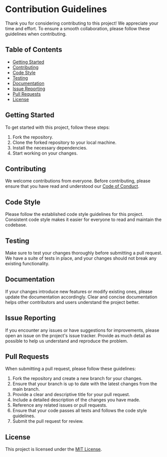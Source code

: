 # Contribution Guidelines

Thank you for considering contributing to this project! We appreciate your time and effort. To ensure a smooth collaboration, please follow these guidelines when contributing.

## Table of Contents
- [Getting Started](#getting-started)
- [Contributing](#contributing)
- [Code Style](#code-style)
- [Testing](#testing)
- [Documentation](#documentation)
- [Issue Reporting](#issue-reporting)
- [Pull Requests](#pull-requests)
- [License](#license)

## Getting Started

To get started with this project, follow these steps:

1. Fork the repository.
2. Clone the forked repository to your local machine.
3. Install the necessary dependencies.
4. Start working on your changes.

## Contributing

We welcome contributions from everyone. Before contributing, please ensure that you have read and understood our [Code of Conduct](CODE_OF_CONDUCT.md).

## Code Style

Please follow the established code style guidelines for this project. Consistent code style makes it easier for everyone to read and maintain the codebase.

## Testing

Make sure to test your changes thoroughly before submitting a pull request. We have a suite of tests in place, and your changes should not break any existing functionality.

## Documentation

If your changes introduce new features or modify existing ones, please update the documentation accordingly. Clear and concise documentation helps other contributors and users understand the project better.

## Issue Reporting

If you encounter any issues or have suggestions for improvements, please open an issue on the project's issue tracker. Provide as much detail as possible to help us understand and reproduce the problem.

## Pull Requests

When submitting a pull request, please follow these guidelines:

1. Fork the repository and create a new branch for your changes.
2. Ensure that your branch is up to date with the latest changes from the main branch.
3. Provide a clear and descriptive title for your pull request.
4. Include a detailed description of the changes you have made.
5. Reference any related issues or pull requests.
6. Ensure that your code passes all tests and follows the code style guidelines.
7. Submit the pull request for review.

## License

This project is licensed under the [MIT License](LICENSE).
